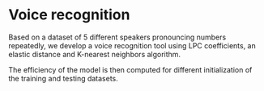 # Voice recognition

Based on a dataset of 5 different speakers pronouncing numbers repeatedly, we develop a voice recognition tool using LPC coefficients, an elastic distance and K-nearest neighbors algorithm.

The efficiency of the model is then computed for different initialization of the training and testing datasets. 